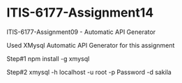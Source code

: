 # ITIS-6177-Assignment14
ITIS-6177-Assignment09 - Automatic API Generator

Used XMysql Automatic API Generator for this assignment

Step#1
npm install -g xmysql

Step#2
xmysql -h localhost -u root -p Password -d sakila
